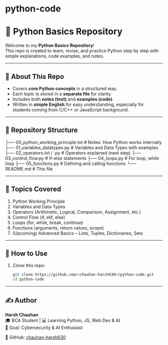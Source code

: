 # python-code
# 🐍 Python Basics Repository

Welcome to my **Python Basics Repository**!  
This repo is created to learn, revise, and practice Python step by step with simple explanations, code examples, and notes.  

---

## 📘 About This Repo
- Covers **core Python concepts** in a structured way.  
- Each topic is stored in a **separate file** for clarity.  
- Includes both **notes (text)** and **examples (code)**.  
- Written in **simple English** for easy understanding, especially for students coming from C/C++ or JavaScript background.  

---

## 📂 Repository Structure
├── 00_python_working_principle.txt # Notes: How Python works internally
├── 01_variables_datatypes.py # Variables and Data Types with examples
├── 02_operators.txt / .py # Operators explained (next step)
├── 03_control_flow.py # If-else statements
├── 04_loops.py # For loop, while loop
├── 05_functions.py # Defining and calling functions
└── README.md # This file


---

## 🔑 Topics Covered
1. Python Working Principle  
2. Variables and Data Types  
3. Operators (Arithmetic, Logical, Comparison, Assignment, etc.)  
4. Control Flow (if, elif, else)  
5. Loops (for, while, break, continue)  
6. Functions (arguments, return values, scope)  
7. (Upcoming) Advanced Basics – Lists, Tuples, Dictionaries, Sets  

---

## 🚀 How to Use
1. Clone this repo:  
   ```bash
   git clone https://github.com/<chauhan-harsh630>/python-code.git
   cd python-code

---   

## ✍️ Author
**Harsh Chauhan**  
🎓 BCA Student | 💻 Learning Python, JS, Web Dev & AI  
🚀 Goal: Cybersecurity & AI Enthusiast  

📌 GitHub: [chauhan-harsh630](https://github.com/chauhan-harsh630)  


